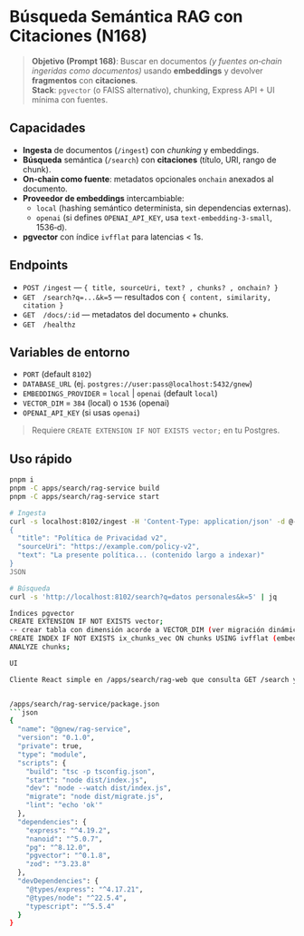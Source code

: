 
# Búsqueda Semántica RAG con Citaciones (N168)

> **Objetivo (Prompt 168)**: Buscar en documentos *(y fuentes on‑chain ingeridas como documentos)* usando **embeddings** y devolver **fragmentos** con **citaciones**.  
> **Stack**: `pgvector` (o FAISS alternativo), chunking, Express API + UI mínima con fuentes.

## Capacidades
- **Ingesta** de documentos (`/ingest`) con *chunking* y embeddings.
- **Búsqueda** semántica (`/search`) con **citaciones** (título, URI, rango de chunk).
- **On‑chain como fuente**: metadatos opcionales `onchain` anexados al documento.
- **Proveedor de embeddings** intercambiable:
  - `local` (hashing semántico determinista, sin dependencias externas).
  - `openai` (si defines `OPENAI_API_KEY`, usa `text-embedding-3-small`, 1536‑d).
- **pgvector** con índice `ivfflat` para latencias < 1s.

## Endpoints
- `POST /ingest` — `{ title, sourceUri, text? , chunks? , onchain? }`
- `GET  /search?q=...&k=5` — resultados con `{ content, similarity, citation }`
- `GET  /docs/:id` — metadatos del documento + chunks.
- `GET  /healthz`

## Variables de entorno
- `PORT` (default `8102`)
- `DATABASE_URL` (ej. `postgres://user:pass@localhost:5432/gnew`)
- `EMBEDDINGS_PROVIDER` = `local` | `openai` (default `local`)
- `VECTOR_DIM` = `384` (local) o `1536` (openai)
- `OPENAI_API_KEY` (si usas `openai`)

> Requiere `CREATE EXTENSION IF NOT EXISTS vector;` en tu Postgres.

## Uso rápido
```bash
pnpm i
pnpm -C apps/search/rag-service build
pnpm -C apps/search/rag-service start

# Ingesta
curl -s localhost:8102/ingest -H 'Content-Type: application/json' -d @- <<'JSON'
{
  "title": "Política de Privacidad v2",
  "sourceUri": "https://example.com/policy-v2",
  "text": "La presente política... (contenido largo a indexar)"
}
JSON

# Búsqueda
curl -s 'http://localhost:8102/search?q=datos personales&k=5' | jq

Índices pgvector
CREATE EXTENSION IF NOT EXISTS vector;
-- crear tabla con dimensión acorde a VECTOR_DIM (ver migración dinámica en el servicio)
CREATE INDEX IF NOT EXISTS ix_chunks_vec ON chunks USING ivfflat (embedding vector_cosine_ops) WITH (lists = 100);
ANALYZE chunks;

UI

Cliente React simple en /apps/search/rag-web que consulta GET /search y muestra citaciones enlazables.


/apps/search/rag-service/package.json
```json
{
  "name": "@gnew/rag-service",
  "version": "0.1.0",
  "private": true,
  "type": "module",
  "scripts": {
    "build": "tsc -p tsconfig.json",
    "start": "node dist/index.js",
    "dev": "node --watch dist/index.js",
    "migrate": "node dist/migrate.js",
    "lint": "echo 'ok'"
  },
  "dependencies": {
    "express": "^4.19.2",
    "nanoid": "^5.0.7",
    "pg": "^8.12.0",
    "pgvector": "^0.1.8",
    "zod": "^3.23.8"
  },
  "devDependencies": {
    "@types/express": "^4.17.21",
    "@types/node": "^22.5.4",
    "typescript": "^5.5.4"
  }
}


